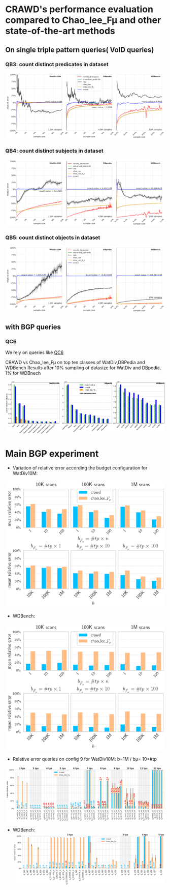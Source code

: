 # CRAWD's performance evaluation compared to Chao_lee_Fµ and other state-of-the-art methods
## On single triple pattern queries( VoID queries)
### QB3: count distinct predicates in dataset
![spo_p](/plots_paper/CDp_exact_merged.png)
### QB4: count distinct subjects in dataset
![spo_s](/plots_paper/CDs_merged.png)
### QB5: count distinct objects in dataset
![spo_o](/plots_paper/CDo_merged.png)
## with BGP queries 
### QC6

We rely on queries like [QC6](/count-distinct-watdiv/queries/VOID/c6_pc10.sparql)

CRAWD vs Chao_lee_Fµ on top ten classes of WatDiv,DBPedia and WDBench
Results after 10% sampling of datasize for WatDiv and DBpedia, 1% for WDBnech

![WC6_o](/plots_paper/aggregate_top_10.png)

# Main BGP experiment

* Variation of relative error according the budget configuration for WatDiv10M:

![wagg2](/plots_paper/watdiv_agg_2.png)

* WDBench:

![wdagg](/plots_paper/wdbench_agg_2.png)

* Relative error queries on config 9 for WatDiv10M: b=1M / bµ= 10*#tp

![wperq](/plots_paper/watdiv_per_query.png)

* WDBench:
![wdperq](/plots_paper/wdbench_per_query.png)

